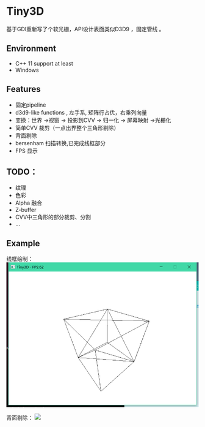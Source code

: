 # Tiny3D

基于GDI重新写了个软光栅，API设计表面类似D3D9 ，固定管线 。

## Environment

- C++ 11 support at least
- Windows 

## Features

- 固定pipeline
- d3d9-like functions , 左手系, 矩阵行占优，右乘列向量
- 变换：世界 ->视窗 -> 投影到CVV -> 归一化 -> 屏幕映射 ->光栅化
- 简单CVV 裁剪（一点出界整个三角形剔除）
- 背面剔除
- bersenham 扫描转换,已完成线框部分
- FPS 显示

## TODO：

- 纹理 
- 色彩
- Alpha 融合
- Z-buffer
- CVV中三角形的部分裁剪、分割
- ...


## Example

线框绘制：
![](https://github.com/JYLeeLYJ/Tiny3D/blob/master/img/wireframe.png?raw=true)

背面剔除：
![](https://raw.githubusercontent.com/JYLeeLYJ/Tiny3D/blob/master/img/back_surface_culling.png?raw=true)

